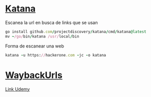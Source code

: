 # [Katana](https://github.com/projectdiscovery/katana)

Escanea la url en busca de links que se usan

```ruby
go install github.com/projectdiscovery/katana/cmd/katana@latest
mv ~/go/bin/katana /usr/local/bin
```

Forma de escanear una web

```ruby
katana -u https://hackerone.com -jc -o katana
```

# [WaybackUrls](https://github.com/tomnomnom/waybackurls)

[Link Udemy](https://www.udemy.com/course/recon-for-bug-bounty-pentesting-ethicalhacking-by-shifa-rohit-hacktify/learn/lecture/21721090#questions)



























